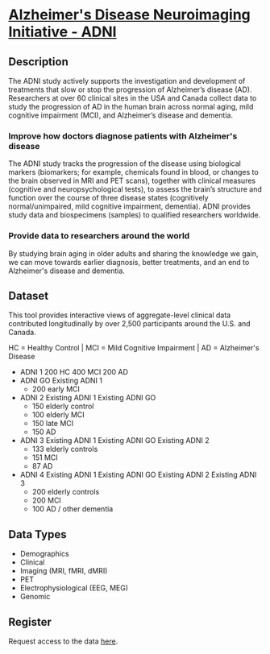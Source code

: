 # [Alzheimer's Disease Neuroimaging Initiative - ADNI](https://adni.loni.usc.edu/)

## Description

The ADNI study actively supports the investigation and development of treatments that slow or stop the progression of Alzheimer’s disease (AD). Researchers at over 60 clinical sites in the USA and Canada collect data to study the progression of AD in the human brain across normal aging, mild cognitive impairment (MCI), and Alzheimer’s disease and dementia.

### Improve how doctors diagnose patients with Alzheimer's disease

The ADNI study tracks the progression of the disease using biological markers (biomarkers; for example, chemicals found in blood, or changes to the brain observed in MRI and PET scans), together with clinical measures (cognitive and neuropsychological tests), to assess the brain’s structure and function over the course of three disease states (cognitively normal/unimpaired, mild cognitive impairment, dementia). ADNI provides study data and biospecimens (samples) to qualified researchers worldwide.

### Provide data to researchers around the world

By studying brain aging in older adults and sharing the knowledge we gain, we can move towards earlier diagnosis, better treatments, and an end to Alzheimer's disease and dementia.

## Dataset

This tool provides interactive views of aggregate-level clinical data contributed longitudinally by over 2,500 participants around the U.S. and Canada.

HC = Healthy Control | MCI = Mild Cognitive Impairment | AD = Alzheimer's Disease

 - ADNI 1
   200 HC
   400 MCI
   200 AD
 - ADNI GO
   Existing ADNI 1
   + 200 early MCI
 - ADNI 2
   Existing ADNI 1
   Existing ADNI GO
   + 150 elderly control
   + 100 elderly MCI
   + 150 late MCI
   + 150 AD
 - ADNI 3
   Existing ADNI 1
   Existing ADNI GO
   Existing ADNI 2
   + 133 elderly controls
   + 151 MCI
   + 87 AD
 - ADNI 4
   Existing ADNI 1
   Existing ADNI GO
   Existing ADNI 2
   Existing ADNI 3
   + 200 elderly controls
   + 200 MCI
   + 100 AD / other dementia

## Data Types

- Demographics
- Clinical
- Imaging (MRI, fMRI, dMRI)
- PET
- Electrophysiological (EEG, MEG)
- Genomic

## Register

Request access to the data [here](https://adni.loni.usc.edu/data-samples/adni-data/#AccessData).